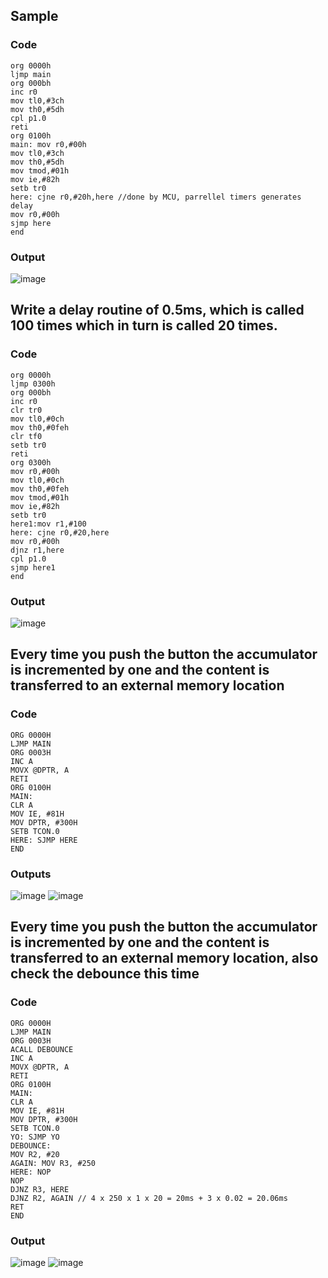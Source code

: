 ## Sample
### Code
``` Assembly
org 0000h
ljmp main
org 000bh
inc r0
mov tl0,#3ch
mov th0,#5dh
cpl p1.0
reti
org 0100h
main: mov r0,#00h
mov tl0,#3ch
mov th0,#5dh
mov tmod,#01h
mov ie,#82h
setb tr0
here: cjne r0,#20h,here //done by MCU, parrellel timers generates delay
mov r0,#00h
sjmp here
end
```
### Output
![image](https://github.com/user-attachments/assets/d1aebeed-e747-4420-b359-31b7243b4ad8)


## Write a delay routine of 0.5ms, which is called 100 times which in turn is called 20 times.
### Code
``` Assembly
org 0000h 
ljmp 0300h
org 000bh 
inc r0 
clr tr0
mov tl0,#0ch 
mov th0,#0feh 
clr tf0
setb tr0
reti
org 0300h
mov r0,#00h 
mov tl0,#0ch 
mov th0,#0feh 
mov tmod,#01h 
mov ie,#82h 
setb tr0 
here1:mov r1,#100
here: cjne r0,#20,here  
mov r0,#00h 
djnz r1,here
cpl p1.0 
sjmp here1 
end
```
### Output
![image](https://github.com/user-attachments/assets/5e4c16c6-a9a5-4300-aad8-5a75b54f9c68)

## Every time you push the button the accumulator is incremented by one and the content is transferred to an external memory location
### Code
``` Assembly
ORG 0000H        
LJMP MAIN
ORG 0003H        
INC A
MOVX @DPTR, A
RETI
ORG 0100H
MAIN:
CLR A
MOV IE, #81H     
MOV DPTR, #300H    
SETB TCON.0
HERE: SJMP HERE
END
```
### Outputs
![image](https://github.com/user-attachments/assets/4d057904-1047-4b87-baac-fe760d789b8e)
![image](https://github.com/user-attachments/assets/0d82ed6f-d064-4590-8cb3-106e8752a4a3)

## Every time you push the button the accumulator is incremented by one and the content is transferred to an external memory location, also check the debounce this time

### Code
``` Assembly
ORG 0000H        
LJMP MAIN
ORG 0003H        
ACALL DEBOUNCE
INC A
MOVX @DPTR, A
RETI
ORG 0100H
MAIN:
CLR A
MOV IE, #81H     
MOV DPTR, #300H    
SETB TCON.0
YO: SJMP YO
DEBOUNCE: 
MOV R2, #20
AGAIN: MOV R3, #250
HERE: NOP
NOP 
DJNZ R3, HERE
DJNZ R2, AGAIN // 4 x 250 x 1 x 20 = 20ms + 3 x 0.02 = 20.06ms
RET
END
```
### Output
![image](https://github.com/user-attachments/assets/7e959591-725c-4caf-82fe-e92f20dde07c)
![image](https://github.com/user-attachments/assets/5dd2b720-7c01-4162-b1bf-76663c7157f6)
